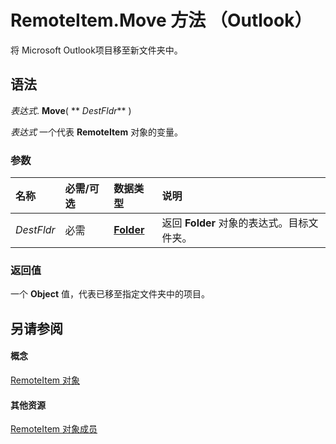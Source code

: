 
# RemoteItem.Move 方法 （Outlook）

将 Microsoft Outlook项目移至新文件夹中。


## 语法

 _表达式_. **Move**( ** _DestFldr_** )

 _表达式_ 一个代表 **RemoteItem** 对象的变量。


### 参数



|**名称**|**必需/可选**|**数据类型**|**说明**|
|:-----|:-----|:-----|:-----|
| _DestFldr_|必需|**[Folder](3cf6cda8-6d70-666e-2643-9d9c5b9cacfc.md)**|返回  **Folder** 对象的表达式。目标文件夹。|

### 返回值

一个  **Object** 值，代表已移至指定文件夹中的项目。


## 另请参阅


#### 概念


[RemoteItem 对象](6302aaff-cdcf-4d86-60f1-4bed15540d9f.md)
#### 其他资源


[RemoteItem 对象成员](15c0872e-88cc-9b9b-c31e-c15d6971e6e0.md)
